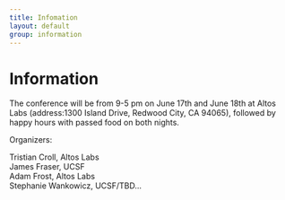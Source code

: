 ```yaml
---
title: Infomation
layout: default
group: information
---
```


# Information

The conference will be from 9-5 pm on June 17th and June 18th at Altos Labs (address:1300  Island Drive, Redwood City, CA  94065), followed by happy hours with passed food on both nights.  

Organizers:

Tristian Croll, Altos Labs 
<br>
James Fraser, UCSF
<br>
Adam Frost, Altos Labs
<br>
Stephanie Wankowicz, UCSF/TBD...
